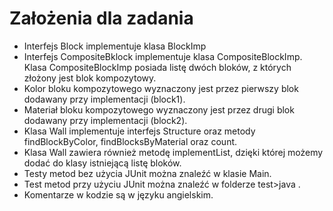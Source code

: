 # Założenia dla zadania

- Interfejs Block implementuje klasa BlockImp 
- Interfejs CompositeBklock implementuje klasa CompositeBlockImp. Klasa CompositeBlockImp posiada listę dwóch bloków, z których złożony jest blok kompozytowy. 
- Kolor bloku kompozytowego  wyznaczony jest przez pierwszy blok dodawany przy implementacji (block1).
- Materiał bloku kompozytowego wyznaczony jest przez drugi blok dodawany przy implementacji (block2).
- Klasa Wall implementuje interfejs Structure oraz metody findBlockByColor, findBlocksByMaterial oraz count.
- Klasa Wall zawiera również metodę implementList, dzięki której możemy dodać do klasy istniejącą listę bloków.
- Testy metod bez użycia JUnit można znaleźć w klasie Main.
- Test metod przy użyciu JUnit można znaleźć w folderze test>java .
- Komentarze w kodzie są w języku angielskim.

